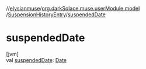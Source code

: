 //[elysianmuse](../../../index.md)/[org.darkSolace.muse.userModule.model](../index.md)
/[SuspensionHistoryEntry](index.md)/[suspendedDate](suspended-date.md)

# suspendedDate

[jvm]\
val [suspendedDate](suspended-date.md): [Date](https://docs.oracle.com/javase/8/docs/api/java/util/Date.html)
